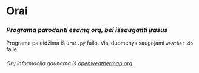 # Orai
### _Programa parodanti esamą orą, bei išsauganti įrašus_

Programa paleidžima iš `Orai.py` failo.
Visi duomenys saugojami `weather.db` faile.

###### Orų informacija gaunama iš [openweathermap.org](https://openweathermap.org/)